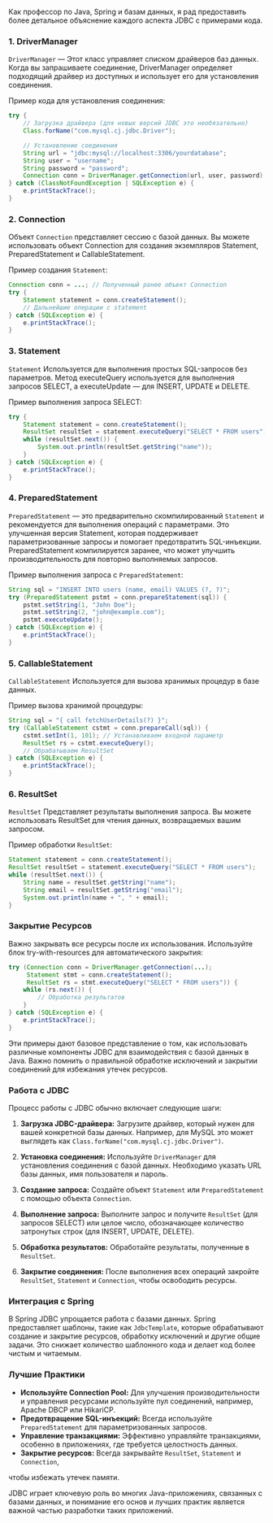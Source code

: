 Как профессор по Java, Spring и базам данных, я рад предоставить более детальное объяснение каждого аспекта JDBC с примерами кода.

### 1. DriverManager

`DriverManager` — Этот класс управляет списком драйверов баз данных. Когда вы запрашиваете соединение, DriverManager определяет подходящий драйвер из доступных и использует его для установления соединения.

Пример кода для установления соединения:

```java
try {
    // Загрузка драйвера (для новых версий JDBC это необязательно)
    Class.forName("com.mysql.cj.jdbc.Driver");

    // Установление соединения
    String url = "jdbc:mysql://localhost:3306/yourdatabase";
    String user = "username";
    String password = "password";
    Connection conn = DriverManager.getConnection(url, user, password);
} catch (ClassNotFoundException | SQLException e) {
    e.printStackTrace();
}
```

### 2. Connection

Объект `Connection` представляет сессию с базой данных. Вы можете использовать объект Connection для создания экземпляров Statement, PreparedStatement и CallableStatement.

Пример создания `Statement`:

```java
Connection conn = ...; // Полученный ранее объект Connection
try {
    Statement statement = conn.createStatement();
    // Дальнейшие операции с statement
} catch (SQLException e) {
    e.printStackTrace();
}
```

### 3. Statement

`Statement` Используется для выполнения простых SQL-запросов без параметров. Метод executeQuery используется для выполнения запросов SELECT, а executeUpdate — для INSERT, UPDATE и DELETE.

Пример выполнения запроса SELECT:

```java
try {
    Statement statement = conn.createStatement();
    ResultSet resultSet = statement.executeQuery("SELECT * FROM users");
    while (resultSet.next()) {
        System.out.println(resultSet.getString("name"));
    }
} catch (SQLException e) {
    e.printStackTrace();
}
```

### 4. PreparedStatement

`PreparedStatement` — это предварительно скомпилированный `Statement` и рекомендуется для выполнения операций с параметрами. Это улучшенная версия Statement, которая поддерживает параметризованные запросы и помогает предотвратить SQL-инъекции. PreparedStatement компилируется заранее, что может улучшить производительность для повторно выполняемых запросов.

Пример выполнения запроса с `PreparedStatement`:

```java
String sql = "INSERT INTO users (name, email) VALUES (?, ?)";
try (PreparedStatement pstmt = conn.prepareStatement(sql)) {
    pstmt.setString(1, "John Doe");
    pstmt.setString(2, "john@example.com");
    pstmt.executeUpdate();
} catch (SQLException e) {
    e.printStackTrace();
}
```

### 5. CallableStatement

`CallableStatement` Используется для вызова хранимых процедур в базе данных.

Пример вызова хранимой процедуры:

```java
String sql = "{ call fetchUserDetails(?) }";
try (CallableStatement cstmt = conn.prepareCall(sql)) {
    cstmt.setInt(1, 101); // Устанавливаем входной параметр
    ResultSet rs = cstmt.executeQuery();
    // Обрабатываем ResultSet
} catch (SQLException e) {
    e.printStackTrace();
}
```

### 6. ResultSet

`ResultSet` Представляет результаты выполнения запроса. Вы можете использовать ResultSet для чтения данных, возвращаемых вашим запросом.

Пример обработки `ResultSet`:

```java
Statement statement = conn.createStatement();
ResultSet resultSet = statement.executeQuery("SELECT * FROM users");
while (resultSet.next()) {
    String name = resultSet.getString("name");
    String email = resultSet.getString("email");
    System.out.println(name + ", " + email);
}
```

### Закрытие Ресурсов

Важно закрывать все ресурсы после их использования. Используйте блок try-with-resources для автоматического закрытия:

```java
try (Connection conn = DriverManager.getConnection(...);
     Statement stmt = conn.createStatement();
     ResultSet rs = stmt.executeQuery("SELECT * FROM users")) {
    while (rs.next()) {
        // Обработка результатов
    }
} catch (SQLException e) {
    e.printStackTrace();
}
```

Эти примеры дают базовое представление о том, как использовать различные компоненты JDBC для взаимодействия с базой данных в Java. Важно помнить о правильной обработке исключений и закрытии соединений для избежания утечек ресурсов.

### Работа с JDBC

Процесс работы с JDBC обычно включает следующие шаги:

1. **Загрузка JDBC-драйвера:** Загрузите драйвер, который нужен для вашей конкретной базы данных. Например, для MySQL это может выглядеть как `Class.forName("com.mysql.cj.jdbc.Driver")`.

2. **Установка соединения:** Используйте `DriverManager` для установления соединения с базой данных. Необходимо указать URL базы данных, имя пользователя и пароль.

3. **Создание запроса:** Создайте объект `Statement` или `PreparedStatement` с помощью объекта `Connection`.

4. **Выполнение запроса:** Выполните запрос и получите `ResultSet` (для запросов SELECT) или целое число, обозначающее количество затронутых строк (для INSERT, UPDATE, DELETE).

5. **Обработка результатов:** Обработайте результаты, полученные в `ResultSet`.

6. **Закрытие соединения:** После выполнения всех операций закройте `ResultSet`, `Statement` и `Connection`, чтобы освободить ресурсы.

### Интеграция с Spring

В Spring JDBC упрощается работа с базами данных. Spring предоставляет шаблоны, такие как `JdbcTemplate`, которые обрабатывают создание и закрытие ресурсов, обработку исключений и другие общие задачи. Это снижает количество шаблонного кода и делает код более чистым и читаемым.

### Лучшие Практики

- **Используйте Connection Pool:** Для улучшения производительности и управления ресурсами используйте пул соединений, например, Apache DBCP или HikariCP.
- **Предотвращение SQL-инъекций:** Всегда используйте `PreparedStatement` для параметризованных запросов.
- **Управление транзакциями:** Эффективно управляйте транзакциями, особенно в приложениях, где требуется целостность данных.
- **Закрытие ресурсов:** Всегда закрывайте `ResultSet`, `Statement` и `Connection`,

чтобы избежать утечек памяти.

JDBC играет ключевую роль во многих Java-приложениях, связанных с базами данных, и понимание его основ и лучших практик является важной частью разработки таких приложений.